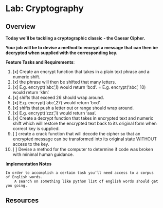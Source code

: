# Lab: Cryptography
## Overview
**Today we’ll be tackling a cryptographic classic - the Caesar Cipher.**

**Your job will be to devise a method to encrypt a message that can then be decrypted when supplied with the corresponding key.**

**Feature Tasks and Requirements**:

1. [x] Create an encrypt function that takes in a plain text phrase and a numeric shift.
2. [x] the phrase will then be shifted that many letters.
3. [x] E.g. encrypt(‘abc’,1) would return ‘bcd’. = E.g. encrypt(‘abc’, 10) would return ‘klm’.
4. [x] shifts that exceed 26 should wrap around.
5. [x] E.g. encrypt(‘abc’,27) would return ‘bcd’.
6. [x] shifts that push a letter out or range should wrap around.
7. [x] E.g. encrypt(‘zzz’,1) would return ‘aaa’.
8. [x] Create a decrypt function that takes in encrypted text and numeric shift which will restore the encrypted text back to its original form when correct key is supplied.
9. [ ] create a crack function that will decode the cipher so that an encrypted message can be transformed into its original state WITHOUT access to the key.
10. [ ] Devise a method for the computer to determine if code was broken with minimal human guidance.

**Implementation Notes**

    In order to accomplish a certain task you’ll need access to a corpus of English words.
        A search on something like python list of english words should get you going.


## Resources

[]()
